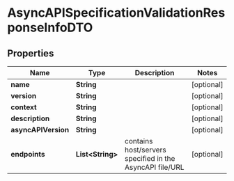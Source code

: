 
# AsyncAPISpecificationValidationResponseInfoDTO

## Properties
Name | Type | Description | Notes
------------ | ------------- | ------------- | -------------
**name** | **String** |  |  [optional]
**version** | **String** |  |  [optional]
**context** | **String** |  |  [optional]
**description** | **String** |  |  [optional]
**asyncAPIVersion** | **String** |  |  [optional]
**endpoints** | **List&lt;String&gt;** | contains host/servers specified in the AsyncAPI file/URL |  [optional]



